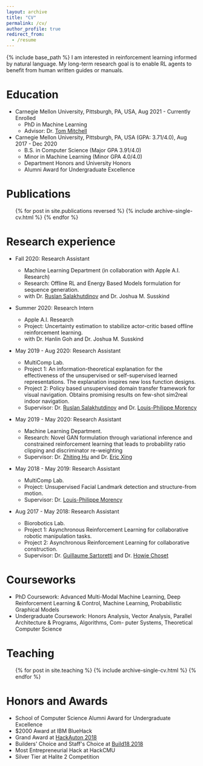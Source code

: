 ```yaml
---
layout: archive
title: "CV"
permalink: /cv/
author_profile: true
redirect_from:
  - /resume
---
```


{% include base_path %}
I am interested in reinforcement learning informed by natural language. My long-term research goal is to enable RL agents to benefit from human written guides or manuals.

Education
======
* Carnegie Mellon University, Pittsburgh, PA, USA, Aug 2021 - Currently Enrolled
  * PhD in Machine Learning
  * Advisor: Dr. [Tom Mitchell](http://www.cs.cmu.edu/~tom/)
* Carnegie Mellon University, Pittsburgh, PA, USA (GPA: 3.71/4.0), Aug 2017 - Dec 2020
  * B.S. in Computer Science (Major GPA 3.91/4.0)
  * Minor in Machine Learning (Minor GPA 4.0/4.0)
  * Department Honors and University Honors
  * Alumni Award for Undergraduate Excellence

Publications
======
  <ul>{% for post in site.publications reversed %}
    {% include archive-single-cv.html %}
  {% endfor %}</ul>

Research experience
======
* Fall 2020: Research Assistant
  * Machine Learning Department (in collaboration with Apple A.I. Research)
  * Research: Offline RL and Energy Based Models formulation for sequence generation.
  * with Dr. [Ruslan Salakhutdinov](https://www.cs.cmu.edu/~rsalakhu/) and Dr. Joshua M. Susskind

* Summer 2020: Research Intern
  * Apple A.I. Research
  * Project: Uncertainty estimation to stabilize actor-critic based offline reinforcement learning.
  * with Dr. Hanlin Goh and Dr. Joshua M. Susskind

* May 2019 - Aug 2020: Research Assistant
  * MultiComp Lab.
  * Project 1: An information-theoretical explanation for the effectiveness of the unsupervised or self-supervised learned representations. The explanation inspires new loss function designs.
  * Project 2: Policy based unsupervised domain transfer framework for visual navigation. Obtains promising results on few-shot sim2real indoor navigation. 
  * Supervisor: Dr. [Ruslan Salakhutdinov](https://www.cs.cmu.edu/~rsalakhu/) and Dr. [Louis-Philippe Morency](https://www.cs.cmu.edu/~morency/)

* May 2019 - May 2020: Research Assistant
  * Machine Learning Department.
  * Research: Novel GAN formulation through variational inference and constrained reinforcement learning that leads to probability ratio clipping and discriminator re-weighting
  * Supervisor: Dr. [Zhiting Hu](http://zhiting.ucsd.edu/) and Dr. [Eric Xing](http://www.cs.cmu.edu/~epxing/)

* May 2018 - May 2019: Research Assistant
  * MultiComp Lab.
  * Project: Unsupervised Facial Landmark detection and structure-from motion.
  * Supervisor: Dr. [Louis-Philippe Morency](https://www.cs.cmu.edu/~morency/)

* Aug 2017 - May 2018: Research Assistant
  * Biorobotics Lab.
  * Project 1: Asynchronous Reinforcement Learning for collaborative robotic manipulation tasks.
  * Project 2: Asynchronous Reinforcement Learning for collaborative construction.
  * Supervisor: Dr. [Guillaume Sartoretti](https://www.sartoretti.science/) and Dr. [Howie Choset](https://www.cs.cmu.edu/~./choset/)

Courseworks
======
* PhD Coursework: Advanced Multi-Modal Machine Learning, Deep Reinforcement Learning & Control, Machine Learning, Probabilistic Graphical Models
* Undergraduate Coursework: Honors Analysis, Vector Analysis, Parallel Architecture & Programs, Algorithms, Com- puter Systems, Theoretical Computer Science
  
Teaching
======
  <ul>{% for post in site.teaching %}
    {% include archive-single-cv.html %}
  {% endfor %}</ul>
  
Honors and Awards
======
* School of Computer Science Alumni Award for Undergraduate Excellence
* $2000 Award at IBM BlueHack
* Grand Award at [HackAuton 2018](https://www.hackauton.com/)
* Builders' Choice and Staff's Choice at [Build18 2018](https://www.build18.org/)
* Most Entrepreneurial Hack at HackCMU
* Silver Tier at Halite 2 Competition